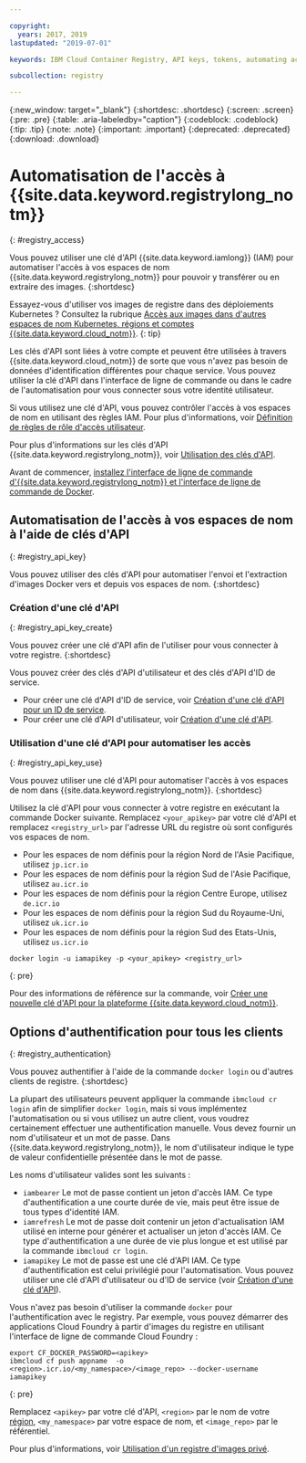 ```yaml
---

copyright:
  years: 2017, 2019
lastupdated: "2019-07-01"

keywords: IBM Cloud Container Registry, API keys, tokens, automating access, creating API keys, authenticating,

subcollection: registry

---
```


{:new_window: target="_blank"}
{:shortdesc: .shortdesc}
{:screen: .screen}
{:pre: .pre}
{:table: .aria-labeledby="caption"}
{:codeblock: .codeblock}
{:tip: .tip}
{:note: .note}
{:important: .important}
{:deprecated: .deprecated}
{:download: .download}

# Automatisation de l'accès à {{site.data.keyword.registrylong_notm}}
{: #registry_access}

Vous pouvez utiliser une clé d'API {{site.data.keyword.iamlong}} (IAM) pour automatiser l'accès à vos espaces de nom {{site.data.keyword.registrylong_notm}} pour pouvoir y transférer ou en extraire des images.
{:shortdesc}

Essayez-vous d'utiliser vos images de registre dans des déploiements Kubernetes ? Consultez la rubrique [Accès aux images dans d'autres espaces de nom Kubernetes, régions et comptes {{site.data.keyword.cloud_notm}}](/docs/containers?topic=containers-images#other).
{: tip}

Les clés d'API sont liées à votre compte et peuvent être utilisées à travers {{site.data.keyword.cloud_notm}} de sorte que vous n'avez pas besoin de données d'identification différentes pour chaque service. Vous pouvez utiliser la clé d'API dans l'interface de ligne de commande ou dans le cadre de l'automatisation pour vous connecter sous votre identité utilisateur.

Si vous utilisez une clé d'API, vous pouvez contrôler l'accès à vos espaces de nom en utilisant des règles IAM. Pour plus d'informations, voir [Définition de règles de rôle d'accès utilisateur](/docs/services/Registry?topic=registry-user#user).

Pour plus d'informations sur les clés d'API {{site.data.keyword.registrylong_notm}}, voir [Utilisation des clés d'API](/docs/iam?topic=iam-manapikey#manapikey).

Avant de commencer, [installez l'interface de ligne de commande d'{{site.data.keyword.registrylong_notm}} et l'interface de ligne de commande de Docker](/docs/services/Registry?topic=registry-registry_setup_cli_namespace#cli_namespace_registry_cli_install).

## Automatisation de l'accès à vos espaces de nom à l'aide de clés d'API
{: #registry_api_key}

Vous pouvez utiliser des clés d'API pour automatiser l'envoi et l'extraction d'images Docker vers et depuis vos espaces de nom.
{:shortdesc}

### Création d'une clé d'API
{: #registry_api_key_create}

Vous pouvez créer une clé d'API afin de l'utiliser pour vous connecter à votre registre.
{:shortdesc}

Vous pouvez créer des clés d'API d'utilisateur et des clés d'API d'ID de service.

- Pour créer une clé d'API d'ID de service, voir [Création d'une clé d'API pour un ID de service](/docs/iam?topic=iam-serviceidapikeys#create_service_key).
- Pour créer une clé d'API d'utilisateur, voir [Création d'une clé d'API](/docs/iam?topic=iam-userapikey#create_user_key).

### Utilisation d'une clé d'API pour automatiser les accès
{: #registry_api_key_use}

Vous pouvez utiliser une clé d'API pour automatiser l'accès à vos espaces de nom dans {{site.data.keyword.registrylong_notm}}.
{:shortdesc}

Utilisez la clé d'API pour vous connecter à votre registre en exécutant la commande Docker suivante. Remplacez `<your_apikey>` par votre clé d'API et remplacez `<registry_url>` par l'adresse URL du registre où sont configurés vos espaces de nom.

- Pour les espaces de nom définis pour la région Nord de l'Asie Pacifique, utilisez `jp.icr.io`
- Pour les espaces de nom définis pour la région Sud de l'Asie Pacifique, utilisez `au.icr.io`
- Pour les espaces de nom définis pour la région Centre Europe, utilisez `de.icr.io`
- Pour les espaces de nom définis pour la région Sud du Royaume-Uni, utilisez `uk.icr.io`
- Pour les espaces de nom définis pour la région Sud des Etats-Unis, utilisez `us.icr.io`

```
docker login -u iamapikey -p <your_apikey> <registry_url>
```
{: pre}

Pour des informations de référence sur la commande, voir [Créer une nouvelle clé d'API pour la plateforme {{site.data.keyword.cloud_notm}}](/docs/cli/reference/ibmcloud?topic=cloud-cli-ibmcloud_commands_iam#ibmcloud_iam_api_key_create).

## Options d'authentification pour tous les clients
{: #registry_authentication}

Vous pouvez authentifier à l'aide de la commande `docker login` ou d'autres clients de registre.
{:shortdesc}

La plupart des utilisateurs peuvent appliquer la commande `ibmcloud cr login` afin de simplifier `docker login`, mais si vous implémentez l'automatisation ou si vous utilisez un autre client, vous voudrez certainement effectuer une authentification manuelle. Vous devez fournir un nom d'utilisateur et un mot de passe. Dans {{site.data.keyword.registrylong_notm}}, le nom d'utilisateur indique le type de valeur confidentielle présentée dans le mot de passe.

Les noms d'utilisateur valides sont les suivants :

- `iambearer` Le mot de passe contient un jeton d'accès IAM. Ce type d'authentification a une courte durée de vie, mais peut être issue de tous types d'identité IAM.
- `iamrefresh` Le mot de passe doit contenir un jeton d'actualisation IAM utilisé en interne pour générer et actualiser un jeton d'accès IAM. Ce type d'authentification a une durée de vie plus longue et est utilisé par la commande `ibmcloud cr login`.
- `iamapikey` Le mot de passe est une clé d'API IAM. Ce type d'authentification est celui privilégié pour l'automatisation. Vous pouvez utiliser une clé d'API d'utilisateur ou d'ID de service (voir [Création d'une clé d'API](#registry_api_key_create)).

Vous n'avez pas besoin d'utiliser la commande `docker` pour l'authentification avec le registry. Par exemple, vous pouvez démarrer des applications Cloud Foundry à partir d'images du registre en utilisant l'interface de ligne de commande Cloud Foundry :

```
export CF_DOCKER_PASSWORD=<apikey>
ibmcloud cf push appname  -o <region>.icr.io/<my_namespace>/<image_repo> --docker-username iamapikey
```
{: pre}

Remplacez `<apikey>` par votre clé d'API, `<region>` par le nom de votre [région](/docs/services/Registry?topic=registry-registry_overview#registry_regions), `<my_namespace>` par votre espace de nom, et `<image_repo>` par le référentiel.

Pour plus d'informations, voir [Utilisation d'un registre d'images privé](/docs/services/ContinuousDelivery?topic=ContinuousDelivery-custom_docker_images#private_image_registry).
